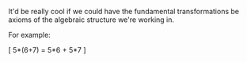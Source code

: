 It'd be really cool if we could have the fundamental transformations be axioms
of the algebraic structure we're working in.

For example:

\[
   5\*(6+7) = 5\*6 + 5\*7
\]

